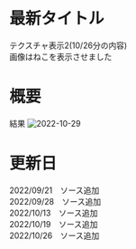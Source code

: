 # 最新タイトル
テクスチャ表示2(10/26分の内容)  
画像はねこを表示させました

# 概要
結果
![2022-10-29](https://user-images.githubusercontent.com/71620950/198831228-48659547-a34d-4608-9e15-26cea0269f12.png)

# 更新日
2022/09/21　ソース追加  
2022/09/28　ソース追加  
2022/10/13　ソース追加  
2022/10/19　ソース追加  
2022/10/26　ソース追加  
